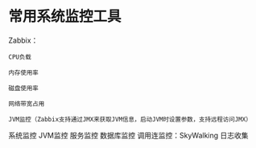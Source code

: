 
# 常用系统监控工具

Zabbix：
    
    CPU负载
    
    内存使用率
    
    磁盘使用率
    
    网络带宽占用
    
    JVM监控（Zabbix支持通过JMX来获取JVM信息，启动JVM时设置参数，支持远程访问JMX）
    
    
系统监控
JVM监控
服务监控
数据库监控
调用连监控：SkyWalking
日志收集